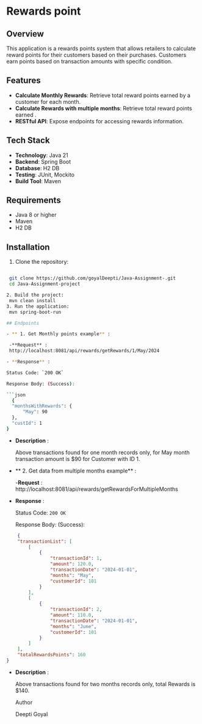 # Rewards point

## Overview

This application is a rewards points system that allows retailers to calculate reward points for their customers based on their purchases. Customers earn points based on transaction amounts with specific condition.

## Features

- **Calculate Monthly Rewards**: Retrieve total reward points earned by a customer for each month.
- **Calculate Rewards with multiple months**: Retrieve total reward points earned .
- **RESTful API**: Expose endpoints for accessing rewards information.


## Tech Stack

- **Technology**: Java 21
- **Backend**: Spring Boot
- **Database**: H2 DB
- **Testing**: JUnit, Mockito
- **Build Tool**: Maven

## Requirements

- Java 8 or higher
- Maven
- H2 DB

## Installation

1. Clone the repository:
  ```bash

   git clone https://github.com/goyalDeepti/Java-Assignment-.git
   cd Java-Assignment-project

2. Build the project:
   mvn clean install
3. Run the application:
   mvn spring-boot-run

## Endpoints

 - ** 1. Get Monthly points example** : 

   -**Request** :
   http://localhost:8081/api/rewards/getRewards/1/May/2024

- **Response** :

  Status Code: `200 OK`
  
  Response Body: (Success):

```json
    {
    "monthsWithRewards": {
        "May": 90
    },
    "custId": 1
}
```    
- **Description** :

   Above transactions found for one month records only, for May month transaction amount is $90 for Customer with ID 1.


 - ** 2. Get data from multiple months example** : 

   -**Request** :
    http://localhost:8081/api/rewards/getRewardsForMultipleMonths

- **Response** :

    Status Code: `200 OK`
  
    Response Body: (Success):

```json
    {
    "transactionList": [
        [
            {
                "transactionId": 1,
                "amount": 120.0,
                "transactionDate": "2024-01-01",
                "months": "May",
                "customerId": 101
            }
        ],
        [
            {
                "transactionId": 2,
                "amount": 110.0,
                "transactionDate": "2024-01-01",
                "months": "June",
                "customerId": 101
            }
        ]
    ],
    "totalRewardsPoints": 160
}
```    
- **Description** :

   Above transactions found for two months records only, total Rewards is $140.

   Author

   Deepti Goyal